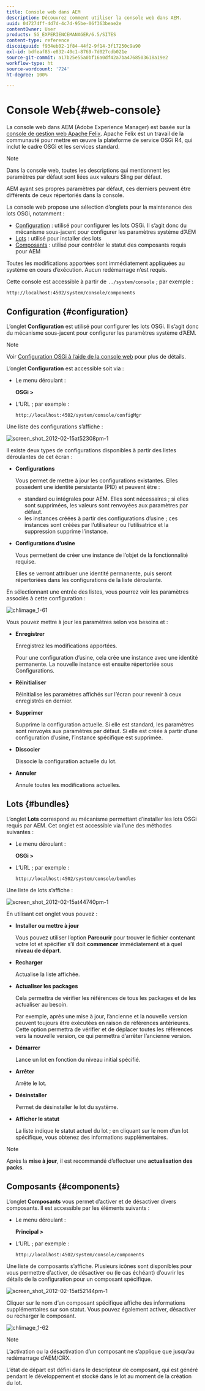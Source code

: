 ```yaml
---
title: Console web dans AEM
description: Découvrez comment utiliser la console web dans AEM.
uuid: 047274ff-4d7d-4c7d-95be-06f363beae2e
contentOwner: User
products: SG_EXPERIENCEMANAGER/6.5/SITES
content-type: reference
discoiquuid: f934eb02-1f84-44f2-9f14-3f17250c9a90
exl-id: bdfeaf85-e832-40c1-8769-7d027cdb021e
source-git-commit: a17b25e55a0bf16a0df42a7ba4768503618a19e2
workflow-type: ht
source-wordcount: '724'
ht-degree: 100%

---
```


# Console Web{#web-console}

La console web dans AEM (Adobe Experience Manager) est basée sur la [console de gestion web Apache Felix](https://felix.apache.org/documentation/subprojects/apache-felix-web-console.html). Apache Felix est un travail de la communauté pour mettre en œuvre la plateforme de service OSGi R4, qui inclut le cadre OSGi et les services standard.

>[!NOTE]
>
>Dans la console web, toutes les descriptions qui mentionnent les paramètres par défaut sont liées aux valeurs Sling par défaut.
>
>AEM ayant ses propres paramètres par défaut, ces derniers peuvent être différents de ceux répertoriés dans la console.

La console web propose une sélection d’onglets pour la maintenance des lots OSGi, notamment :

* [Configuration](#configuration) : utilisé pour configurer les lots OSGi. Il s’agit donc du mécanisme sous-jacent pour configurer les paramètres système d’AEM
* [Lots](#bundles) : utilisé pour installer des lots
* [Composants](#components) : utilisé pour contrôler le statut des composants requis pour AEM

Toutes les modifications apportées sont immédiatement appliquées au système en cours d’exécution. Aucun redémarrage n’est requis.

Cette console est accessible à partir de `../system/console` ; par exemple :

`http://localhost:4502/system/console/components`

## Configuration {#configuration}

L’onglet **Configuration** est utilisé pour configurer les lots OSGi. Il s’agit donc du mécanisme sous-jacent pour configurer les paramètres système d’AEM.

>[!NOTE]
>
>Voir [Configuration OSGi à l’aide de la console web](/help/sites-deploying/configuring-osgi.md#osgi-configuration-with-the-web-console) pour plus de détails.

L’onglet **Configuration** est accessible soit via :

* Le menu déroulant :

   **OSGi >**

* L’URL ; par exemple :

   `http://localhost:4502/system/console/configMgr`

Une liste des configurations s’affiche : 

![screen_shot_2012-02-15at52308pm-1](assets/screen_shot_2012-02-15at52308pm-1.png)

Il existe deux types de configurations disponibles à partir des listes déroulantes de cet écran :

* **Configurations**

    Vous permet de mettre à jour les configurations existantes. Elles possèdent une identité persistante (PID) et peuvent être :

   * standard ou intégrales pour AEM. Elles sont nécessaires ; si elles sont supprimées, les valeurs sont renvoyées aux paramètres par défaut.
   * les instances créées à partir des configurations d’usine ; ces instances sont créées par l’utilisateur ou l’utilisatrice et la suppression supprime l’instance.

* **Configurations d’usine**

   Vous permettent de créer une instance de l’objet de la fonctionnalité requise.

   Elles se verront attribuer une identité permanente, puis seront répertoriées dans les configurations de la liste déroulante.

En sélectionnant une entrée des listes, vous pourrez voir les paramètres associés à cette configuration :

![chlimage_1-61](assets/chlimage_1-61.png)

Vous pouvez mettre à jour les paramètres selon vos besoins et : 

* **Enregistrer**

   Enregistrez les modifications apportées.

   Pour une configuration d’usine, cela crée une instance avec une identité permanente. La nouvelle instance est ensuite répertoriée sous Configurations.

* **Réinitialiser**

   Réinitialise les paramètres affichés sur l’écran pour revenir à ceux enregistrés en dernier.

* **Supprimer**

   Supprime la configuration actuelle. Si elle est standard, les paramètres sont renvoyés aux paramètres par défaut. Si elle est créée à partir d’une configuration d’usine, l’instance spécifique est supprimée.

* **Dissocier**

   Dissocie la configuration actuelle du lot.

* **Annuler**

   Annule toutes les modifications actuelles.

## Lots {#bundles}

L’onglet **Lots** correspond au mécanisme permettant d’installer les lots OSGi requis par AEM. Cet onglet est accessible via l’une des méthodes suivantes : 

* Le menu déroulant :

   **OSGi >**

* L’URL ; par exemple :

   `http://localhost:4502/system/console/bundles`

Une liste de lots s’affiche :

![screen_shot_2012-02-15at44740pm-1](assets/screen_shot_2012-02-15at44740pm-1.png)

En utilisant cet onglet vous pouvez :

* **Installer ou mettre à jour**

   Vous pouvez utiliser l’option **Parcourir** pour trouver le fichier contenant votre lot et spécifier s’il doit **commencer** immédiatement et à quel **niveau de départ**.

* **Recharger**

   Actualise la liste affichée.

* **Actualiser les packages**

   Cela permettra de vérifier les références de tous les packages et de les actualiser au besoin.

   Par exemple, après une mise à jour, l’ancienne et la nouvelle version peuvent toujours être exécutées en raison de références antérieures. Cette option permettra de vérifier et de déplacer toutes les références vers la nouvelle version, ce qui permettra d’arrêter l’ancienne version.

* **Démarrer**

   Lance un lot en fonction du niveau initial spécifié.

* **Arrêter**

   Arrête le lot.

* **Désinstaller**

   Permet de désinstaller le lot du système.

* **Afficher le statut**

   La liste indique le statut actuel du lot ; en cliquant sur le nom d’un lot spécifique, vous obtenez des informations supplémentaires.

>[!NOTE]
>
>Après la **mise à jour**, il est recommandé d’effectuer une **actualisation des packs**.

## Composants {#components}

L’onglet **Composants** vous permet d’activer et de désactiver divers composants. Il est accessible par les éléments suivants :

* Le menu déroulant :

   **Principal >**

* L’URL ; par exemple :

   `http://localhost:4502/system/console/components`

Une liste de composants s’affiche. Plusieurs icônes sont disponibles pour vous permettre d’activer, de désactiver ou (le cas échéant) d’ouvrir les détails de la configuration pour un composant spécifique.

![screen_shot_2012-02-15at52144pm-1](assets/screen_shot_2012-02-15at52144pm-1.png)

Cliquer sur le nom d’un composant spécifique affiche des informations supplémentaires sur son statut. Vous pouvez également activer, désactiver ou recharger le composant.

![chlimage_1-62](assets/chlimage_1-62.png)

>[!NOTE]
>
>L’activation ou la désactivation d’un composant ne s’applique que jusqu’au redémarrage d’AEM/CRX.
>
>L’état de départ est défini dans le descripteur de composant, qui est généré pendant le développement et stocké dans le lot au moment de la création du lot.
